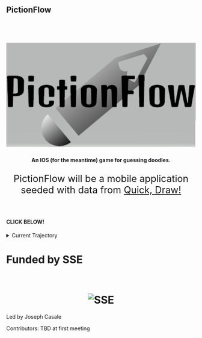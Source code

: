 ## PictionFlow
<h1 align="center">
    <br>
    <img src="https://github.com/rit-sse/pictionFlow/blob/master/images/logo.PNG" width="600" alt = "pictionflow">
</h1>
<h4 align="center" style="font-size:10000%:">An IOS (for the meantime) game for guessing doodles.</h4>

<p align="center" style="font-size:180%;">
    PictionFlow will be a mobile application seeded with data from <a href="https://github.com/googlecreativelab/quickdraw-dataset" target="_blank">Quick, Draw!</a>
</p>

<br>
<h4 align="left"> CLICK BELOW!</h4>
<details>
<summary>Current Trajectory</summary>
<br>
# Current Plan (For Static Model)
<h2 align="left"> Overview</h2>
<p2 align="left">
Cost minimization will be one aspect of the project. IOS applications will have to compiled on a Mac OS; as such, I plan to use <a href="https://www.macincloud.com/" target = "_blank">CloudInMac</a>, which will charge a monthly fee. While it is not too high cost, to save money, and so we know where we're shooting, we will design the back-end first. Incase you're wondering what I mean by "static model," we will first get the app communicating with a rudimentary model. The TensorFlow model will be trained with seeded data, and simply be inquired for a prediction. The dynamic model, where new data will be added to the model, will be kept in mind as we design the API.

The data from the client will be processed to conform to the expected input of the model. Since we would like to minimize the amount of memory the consumer uses, it would be ideal to do as much of this processing on our end as possible, while maintaining reasonable request package size. The classification the model predicts will most likely be a concise string to be sent back to the client-side.

As you can see, it's unlikely we will need to have a database for this stage. If we were to design a dynamic model, the data would have to be maintained in perhaps a mySQL database.
</p2>
<br>
<h2 align="left"> Model</h2>
<p2 align="left">
The model itself will most likely be a Recurrent Neural Network (RNN), which will use the temporal data collected by Quick, Draw! This of course would mean the application would have to track the users movement, and update the data log every 1 ms. I've never made a project like this before, and I've never worked on a mobile app before -- If this can be done without causing ridiculous stutter, then this will produce the best predictions. Otherwise, we may be able to resort to a Convolutional Neural Network, which will simply attempt to assocate the raw pixel data with a prediction. I believe the Recurrent Neural Network should be our target, since it will force us to optimize. If we must, we may be able update the data log slightly less frequently and interpolate the data from there.

This will probably be in python. I've heard models can be saved in a file.
</p2>
<br>
<h2 align="left"> API</h2>
<p2 align="left">
The API is a relative coin-toss at the moment in terms of language. It may be be written with either java's Spring framework, Python's Flask framework, or Node.js. I personally think Node.js is a good choice for experience. The API will essentially listen for data, have the server process the data, and send a response back.

We will have to acquire an SSL certificate, and use HTTPS.

>I will update more on the API shortly.
</p2>
<br>
<h2 align="left">IOS/Android Application(Client)</h2>
<p2 align="left">
The application will most likely be an IOS application developed in swift. The application will employ a canvas that allows the user to draw. The application will likely have to be multi-threaded, as to allow the UI to hopefully run smoothly as the application uses another thread to add temporal data to the log. If this is not doable, we will resort to a CNN. The application will then send the data to the server and wait for a response.

>More on the application shortly.
</p2>
</details>

# Funded by SSE
<h1 align="center">
    <br>
    <img src="https://avatars.githubusercontent.com/u/1082445?s=200&v=4" width="200" alt = "SSE">
</h1>

Led by Joseph Casale

Contributors:
TBD at first meeting